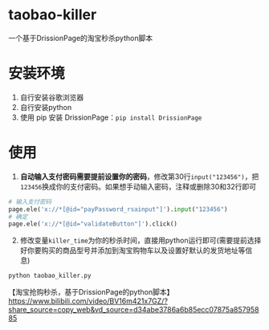 # taobao-killer

一个基于DrissionPage的淘宝秒杀python脚本

# 安装环境

1. 自行安装谷歌浏览器
2. 自行安装python
3. 使用 pip 安装 DrissionPage：`pip install DrissionPage`

# 使用

1. **自动输入支付密码需要提前设置你的密码**，修改第30行`input("123456")`，把`123456`换成你的支付密码。如果想手动输入密码，注释或删除30和32行即可

```python
# 输入支付密码
page.ele('x://*[@id="payPassword_rsainput"]').input("123456")
# 确定
page.ele('x://*[@id="validateButton"]').click()
```

2. 修改变量`killer_time`为你的秒杀时间，直接用python运行即可(需要提前选择好你要购买的商品型号并添加到淘宝购物车以及设置好默认的发货地址等信息)

```python
python taobao_killer.py
```



【淘宝抢购秒杀，基于DrissionPage的python脚本】 https://www.bilibili.com/video/BV16m421x7GZ/?share_source=copy_web&vd_source=d34abe3786a6b85ecc07875a85795885
